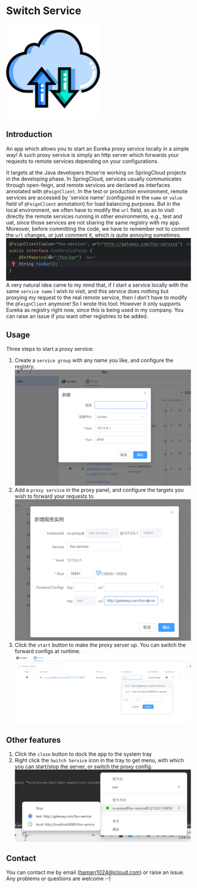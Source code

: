 # Switch Service
![alt text](./readme/icon.png)
## Introduction
An app which allows you to start an Eureka proxy service locally in a simple way! A such proxy service is simply an http server which forwards your requests to remote services depending on your configurations.

It targets at the Java developers those're working on SpringCloud projects in the developing phase. 
In SpringCloud, services usually communicates through open-feign, and remote services are declared as interfaces annotated with `@FeignClient`. 
In the test or production environment, remote services are accessed by 'service name' (configured in the `name` or `value` field of `@FeignClient` annotation) for load balancing purposes. But in the local environment, we often have to modify the `url` field, so as to visit directly the remote services running in other environments, e.g., test and uat, since those services are not sharing the same registry with my app. Moreover, before committing the code, we have to remember not to commit the `url` changes,  or just comment it, which is quite annoying sometimes.
![alt text](./readme/feign.png)
A very natural idea came to my mind that, if I start a service locally with the same `service name` I wish to visit, and this service does nothing but proxying my request to the real remote service, then I don't have to modify the `@FeignClient` anymore! 
So I wrote this tool. However it only supports Eureka as registry right now, since this is being used in my company. You can raise an issue if you want other registries to be added.

## Usage
Three steps to start a proxy service: 
1. Create a `service group` with any name you like, and configure the registry.
   ![alt text](./readme/image.png)
2. Add a `proxy service` in the proxy panel, and configure the targets you wish to forward your requests to.
![alt text](./readme/image-1.png)
1. Click the `start` button to make the proxy server up. You can switch the forward configs at runtime.
![alt text](./readme/image-2.png)

## Other features
1. Click the `close` button to dock the app to the system tray
2. Right click the `Switch Service` icon in the tray to get menu, with which you can start/stop the server, or switch the proxy config.
![alt text](./readme/image-3.png)
## Contact
You can contact me by email (hamarr1024@icloud.com) or raise an issue. 
Any problems or questions are welcome :-)